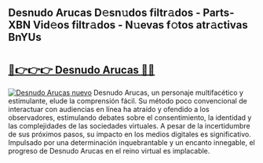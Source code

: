 ## Desnudo Arucas D𝚎sn𝚞dos filtr𝚊dos - Parts-XBN Vid𝚎os filtr𝚊dos - N𝚞evas f𝚘tos atr𝚊ctivas BnYUs

# <h2><a href="http://mbbqwk0.tromn.icu/?c=Desnudo+Arucas">🔗👉👉👉 Desnudo Arucas 🔗🔗</a></h2>

[![Desnudo Arucas nuevo](https://i.imgur.com/pEAQMta.gif)](http://mbbqwk0.tromn.icu/?c=Desnudo+Arucas)
Desnudo Arucas, un personaje multifacético y estimulante, elude la comprensión fácil. Su método poco convencional de interactuar con audiencias en línea ha atraído y ofendido a los observadores, estimulando debates sobre el consentimiento, la identidad y las complejidades de las sociedades virtuales. A pesar de la incertidumbre de sus próximos pasos, su impacto en los medios digitales es significativo. Impulsado por una determinación inquebrantable y un encanto innegable, el progreso de Desnudo Arucas en el reino virtual es implacable.
